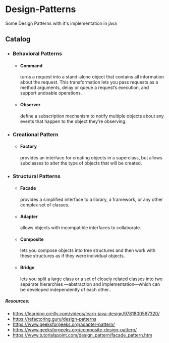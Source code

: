 # Design-Patterns
Some Design Patterns with it's implementation in java

## Catalog
 * ### Behavioral Patterns
    * #### Command 
        turns a request into a stand-alone object that contains all information about the request. 
        This transformation lets you pass requests as a method arguments, delay or queue a request’s execution, and support undoable operations.
    * #### Observer 
        define a subscription mechanism to notify multiple objects about any events that happen to the object they’re observing.
 
 * ### Creational Pattern
    * #### Factory 
        provides an interface for creating objects in a superclass, but allows subclasses to alter the type of objects that will be created.
 
 
 * ### Structural Patterns
    * #### Facade 
        provides a simplified interface to a library, a framework, or any other complex set of classes.
    * #### Adapter 
        allows objects with incompatible interfaces to collaborate.
    * #### Composite 
        lets you compose objects into tree structures and then work with these structures as if they were individual objects.
    * #### Bridge 
        lets you split a large class or a set of closely related classes into two separate hierarchies
        —abstraction and implementation—which can be developed independently of each other..
        
        
##### Resources:
* https://learning.oreilly.com/videos/learn-java-design/9781800567320/
* https://refactoring.guru/design-patterns
* https://www.geeksforgeeks.org/adapter-pattern/
* https://www.geeksforgeeks.org/composite-design-pattern/
* https://www.tutorialspoint.com/design_pattern/facade_pattern.htm 
